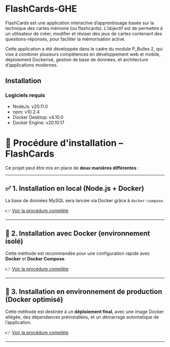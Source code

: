 # FlashCards-GHE

FlashCards est une application interactive d’apprentissage basée sur la technique des cartes mémoire (ou flashcards). L’objectif est de permettre à un utilisateur de créer, modifier et réviser des jeux de cartes contenant des questions-réponses, pour faciliter la mémorisation active.

Cette application a été développée dans le cadre du module P_Bulles 2, qui vise à combiner plusieurs compétences en développement web et mobile, déploiement Dockerisé, gestion de base de données, et architecture d’applications modernes.

## Installation

### Logiciels requis

- NodeJs: v20.11.0
- npm: v10.2.4
- Docker Desktop: v4.10.0
- Docker Engine: v20.10.17

# 🚀 Procédure d'installation – FlashCards

Ce projet peut être mis en place de **deux manières différentes** :

---

## ✅ 1. Installation en local (Node.js + Docker)

La base de données MySQL sera lancée via Docker grâce à `docker-compose`.

👉 [Voir la procédure complète](./readme/installation-local.md)

---

## 🐳 2. Installation avec Docker (environnement isolé)

Cette méthode est recommandée pour une configuration rapide avec **Docker** et **Docker Compose**.

👉 [Voir la procédure complète](./readme/installation-dockerisation.md)

---

## 🏁 3. Installation en environnement de production (Docker optimisé)

Cette méthode est destinée à un **déploiement final**, avec une image Docker allégée, des dépendances préinstallées, et un démarrage automatique de l’application.

👉 [Voir la procédure complète](./readme/mise-en-production.md)

---
